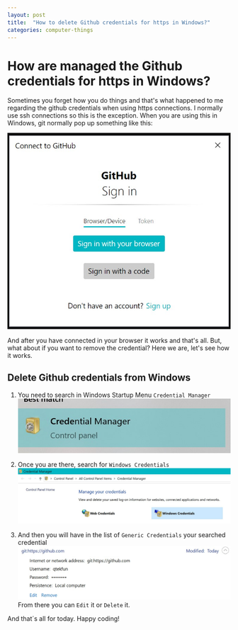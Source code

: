 ```yaml
---
layout: post
title:  "How to delete Github credentials for https in Windows?"
categories: computer-things
---
```


# How are managed the Github credentials for https in Windows?

Sometimes you forget how you do things and that's what happened to me regarding the github credentials when using
https connections. I normally use ssh connections so this is the exception. When you are using this in Windows, git
normally pop up something like this:

![Connect To Github](/assets/computer-things/2024-05-16-github-credentials-windows-https/ConnectToGithub.jpg)

And after you have connected in your browser it works and that's all. But, what about if you want to remove the
credential? Here we are, let's see how it works.

## Delete Github credentials from Windows

1. You need to search in Windows Startup Menu `Credential Manager`
![Credential Manager](/assets/computer-things/2024-05-16-github-credentials-windows-https/CredentialManager.jpg)

1. Once you are there, search for `Windows Credentials`
![Windows Credentials](/assets/computer-things/2024-05-16-github-credentials-windows-https/WindowsCredentials.jpg)

1. And then you will have in the list of `Generic Credentials` your searched credential
![Credential](/assets/computer-things/2024-05-16-github-credentials-windows-https/Credential.jpg)
From there you can `Edit` it or `Delete` it.

And that´s all for today. Happy coding!
